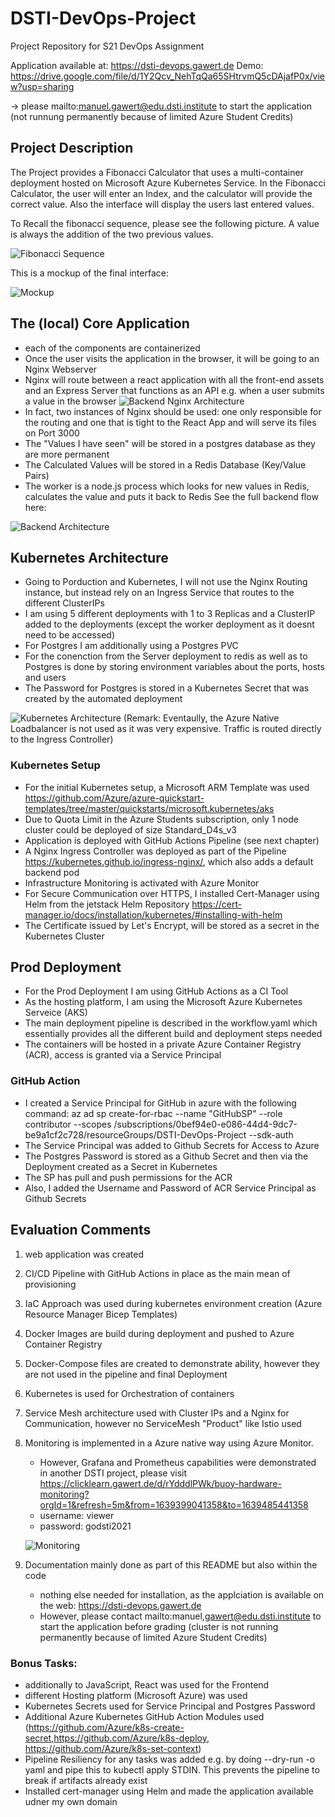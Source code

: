 # DSTI-DevOps-Project
Project Repository for S21 DevOps Assignment

Application available at: https://dsti-devops.gawert.de
Demo: https://drive.google.com/file/d/1Y2Qcv_NehTqQa65SHtrvmQ5cDAjafP0x/view?usp=sharing

-> please mailto:manuel.gawert@edu.dsti.institute to start the application (not runnung permanently because of limited Azure Student Credits)


## Project Description

The Project provides a Fibonacci Calculator that uses a multi-container deployment hosted on Microsoft Azure Kubernetes Service.
In the Fibonacci Calculator, the user will enter an Index, and the calculator will provide the correct value. 
Also the interface will display the users last entered values.

To Recall the fibonacci sequence, please see the following picture. A value is always the addition of the two previous values.

![Fibonacci Sequence](image/fib_sequence.JPG)

This is a mockup of the final interface: 

![Mockup](image/mockup.png)


## The (local) Core Application
- each of the components are containerized
- Once the user visits the application in the browser, it will be going to an Nginx Webserver
- Nginx will route between a react application with all the front-end assets and an Express Server that functions as an API e.g. when a user submits a value in the browser
![Backend Nginx Architecture](image/nginx.png)
- In fact, two instances of Nginx should be used: one only responsible for the routing and one that is tight to the React App and will serve its files on Port 3000
- The "Values I have seen" will be stored in a postgres database as they are more permanent
- The Calculated Values will be stored in a Redis Database (Key/Value Pairs)
- The worker is a node.js process which looks for new values in Redis, calculates the value and puts it back to Redis
See the full backend flow here:

![Backend Architecture](image/backend_architecture.png)


## Kubernetes Architecture
- Going to Porduction and Kubernetes, I will not use the Nginx Routing instance, but instead rely on an Ingress Service that routes to the different ClusterIPs
- I am using 5 different deployments with 1 to 3 Replicas and a ClusterIP added to the deployments (except the worker deployment as it doesnt need to be accessed)
- For Postgres I am additionally using a Postgres PVC
- For the conenction from the Server deployment to redis as well as to Postgres is done by storing environment variables about the ports, hosts and users
- The Password for Postgres is stored in a Kubernetes Secret that was created by the automated deployment

![Kubernetes Architecture](image/kubernetes_architecture1.png)
(Remark: Eventaully, the Azure Native Loadbalancer is not used as it was very expensive. Traffic is routed directly to the Ingress Controller)

### Kubernetes Setup
- For the initial Kubernetes setup, a Microsoft ARM Template was used https://github.com/Azure/azure-quickstart-templates/tree/master/quickstarts/microsoft.kubernetes/aks
- Due to Quota Limit in the Azure Students subscription, only 1 node cluster could be deployed of size Standard_D4s_v3
- Application is deployed with GitHub Actions Pipeline (see next chapter)
- A Nginx Ingress Controller was deployed as part of the Pipeline https://kubernetes.github.io/ingress-nginx/, which also adds a default backend pod
- Infrastructure Monitoring is activated with Azure Monitor
- For Secure Communication over HTTPS, I installed Cert-Manager using Helm from the jetstack Helm Repository
	https://cert-manager.io/docs/installation/kubernetes/#installing-with-helm
- The Certificate issued by Let's Encrypt, will be stored as a secret in the Kubernetes Cluster


## Prod Deployment
- For the Prod Deployment I am using GitHub Actions as a CI Tool
- As the hosting platform, I am using the Microsoft Azure Kubernetes Serveice (AKS)
- The main deployment pipeline is described in the workflow.yaml which essentially provides all the different build and deployment steps needed
- The containers will be hosted in a private Azure Container Registry (ACR), access is granted via a Service Principal

### GitHub Action
- I created a Service Principal for GitHub in azure with the following command: 
	az ad sp create-for-rbac --name "GitHubSP" --role contributor --scopes /subscriptions/0bef94e0-e086-44d4-9dc7-be9a1cf2c728/resourceGroups/DSTI-DevOps-Project --sdk-auth
- The Service Principal was added to Github Secrets for Access to Azure
- The Postgres Password is stored as a Github Secret and then via the Deployment created as a Secret in Kubernetes
- The SP has pull and push permissions for the ACR
- Also, I added the Username and Password of ACR Service Principal as Github Secrets


## Evaluation Comments
1. web application was created
2. CI/CD Pipeline with GitHub Actions in place as the main mean of provisioning
3. IaC Approach was used during kubernetes environment creation (Azure Resource Manager Bicep Templates)
4. Docker Images are build during deployment and pushed to Azure Container Registry
5. Docker-Compose files are created to demonstrate ability, however they are not used in the pipeline and final Deployment
6. Kubernetes is used for Orchestration of containers
7. Service Mesh architecture used with Cluster IPs and a Nginx for Communication, however no ServiceMesh "Product" like Istio used
8. Monitoring is implemented in a Azure native way using Azure Monitor. 
	- However, Grafana and Prometheus capabilities were demonstrated in another DSTI project, please visit https://clicklearn.gawert.de/d/rYdddlPWk/buoy-hardware-monitoring?orgId=1&refresh=5m&from=1639399041358&to=1639485441358
	- username: viewer
	- password: godsti2021

	![Monitoring](image/monitoring.png)

9. Documentation mainly done as part of this README but also within the code
	- nothing else needed for installation, as the applciation is available on the web: https://dsti-devops.gawert.de
	- However, please contact mailto:manuel,gawert@edu.dsti.institute to start the application before grading (cluster is not running permanently because of limited Azure Student Credits)

### Bonus Tasks:
- additionally to JavaScript, React was used for the Frontend
- different Hosting platform (Microsoft Azure) was used
- Kubernetes Secrets used for Service Principal and Postgres Password
- Additional Azure Kubernetes GitHub Action Modules used (https://github.com/Azure/k8s-create-secret,https://github.com/Azure/k8s-deploy, https://github.com/Azure/k8s-set-context)
- Pipeline Resiliency for any tasks was added e.g. by doing --dry-run -o yaml and pipe this to kubectl apply STDIN. This prevents the pipeline to break if artifacts already exist
- Installed cert-manager using Helm and made the application available udner my own domain